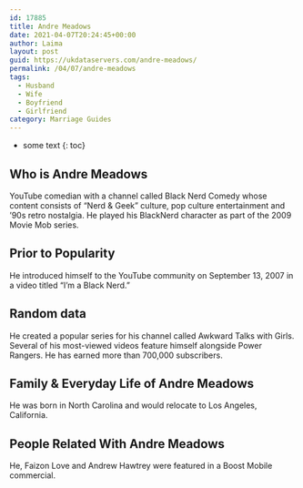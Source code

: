 ```yaml
---
id: 17885
title: Andre Meadows
date: 2021-04-07T20:24:45+00:00
author: Laima
layout: post
guid: https://ukdataservers.com/andre-meadows/
permalink: /04/07/andre-meadows
tags:
  - Husband
  - Wife
  - Boyfriend
  - Girlfriend
category: Marriage Guides
---
```


* some text
{: toc}


## Who is Andre Meadows
                  
                  
                  
YouTube comedian with a channel called Black Nerd Comedy whose content consists of &#8220;Nerd & Geek&#8221; culture, pop culture entertainment and &#8217;90s retro nostalgia. He played his BlackNerd character as part of the 2009 Movie Mob series. 
                  
              
            
              
            
                
                
                
## Prior to Popularity
                  
                  
                  
He introduced himself to the YouTube community on September 13, 2007 in a video titled &#8220;I&#8217;m a Black Nerd.&#8221;
                  
              
            
              
            
                
                
                
## Random data
                  
                  
                  
He created a popular series for his channel called Awkward Talks with Girls. Several of his most-viewed videos feature himself alongside Power Rangers. He has earned more than 700,000 subscribers.
                  
              
            
              
            
                
                
                
## Family & Everyday Life of Andre Meadows
                  
                  
                  
He was born in North Carolina and would relocate to Los Angeles, California.
                  
              
            
              
            
                
                
                
## People Related With Andre Meadows
                  
                  
                  
He, Faizon Love and Andrew Hawtrey were featured in a Boost Mobile commercial.
                  
              
            
              
            
                
              
            
              
              
            
            
              
            
          
          
          